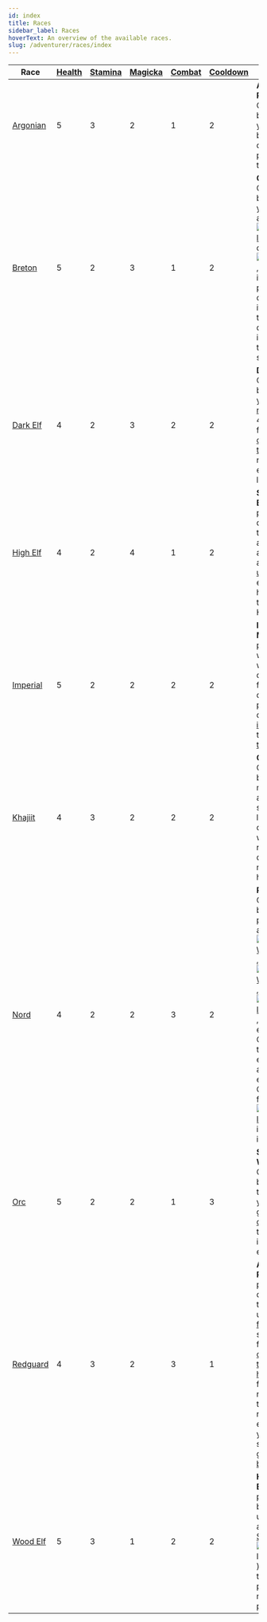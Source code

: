 ```yaml
---
id: index
title: Races
sidebar_label: Races
hoverText: An overview of the available races.
slug: /adventurer/races/index
---
```


| Race                                        | [Health](/docs/adventurer/stats/health) | [Stamina](/docs/adventurer/stats/stamina) | [Magicka](/docs/adventurer/stats/magicka) | [Combat](/docs/adventurer/skill-lines/warrior/combat) | [Cooldown](/docs/adventurer/stats/cooldown) | Ability                                                                                                                                                                                                                                                                                                                                                                                                                                                                                                                                                                                                                                                                     |
| ------------------------------------------- | --------------------------------------- | ----------------------------------------- | ----------------------------------------- | ----------------------------------------------------- | ------------------------------------------- | --------------------------------------------------------------------------------------------------------------------------------------------------------------------------------------------------------------------------------------------------------------------------------------------------------------------------------------------------------------------------------------------------------------------------------------------------------------------------------------------------------------------------------------------------------------------------------------------------------------------------------------------------------------------------- |
| [Argonian](/docs/adventurer/races/argonian) | 5                                       | 3                                         | 2                                         | 1                                                     | 2                                           | **Argonian Resistance**: Once per battle, when you would be dealt damage, prevent all of that damage.                                                                                                                                                                                                                                                                                                                                                                                                                                                                                                                                                                       |
| [Breton](/docs/adventurer/races/breton)     | 5                                       | 2                                         | 3                                         | 1                                                     | 2                                           | **Opportunist**: Once per battle, when you [overtax](/docs/adventurer/items/overtax) a [<img src="/icons/weapon.svg" alt="Weapon Icon" className="icon-svg" />](/docs/adventurer/items/types/weapon) or [<img src="/icons/armor.svg" alt="Armor Icon" className="icon-svg" />](/docs/adventurer/items/types/armor), return that item to your pack [instead](/docs/glossary/instead) of discarding it. You may then move a different item in your pack to a ready slot.                                                                                                                                                                                                      |
| [Dark Elf](/docs/adventurer/races/dark-elf) | 4                                       | 2                                         | 3                                         | 2                                                     | 2                                           | **Dynamic**: Once per battle, during your turn, [recover](/docs/glossary/recover) any 4 skill dice from your [cooldown track](/docs/glossary/cooldown-track), replacing each with light [fatigue](/docs/glossary/fatigue).                                                                                                                                                                                                                                                                                                                                                                                                                                                  |
| [High Elf](/docs/adventurer/races/high-elf) | 4                                       | 2                                         | 4                                         | 1                                                     | 2                                           | **Syrabane's Boon**: Once per battle, during your turn, place any adventurer in an [unoccupied](/docs/glossary/occupied) entrance tile hex and [heal](/docs/glossary/healing) them for 3 HP.                                                                                                                                                                                                                                                                                                                                                                                                                                                                                |
| [Imperial](/docs/adventurer/races/imperial) | 5                                       | 2                                         | 2                                         | 2                                                     | 2                                           | **Imperial Mettle**: Once per battle, when you would be dealt 3 or fewer damage, prevent that damage and [instead](/docs/glossary/instead) gain that much [tenacity](/docs/glossary/tenacity).                                                                                                                                                                                                                                                                                                                                                                                                                                                                              |
| [Khajiit](/docs/adventurer/races/khajiit)   | 4                                       | 3                                         | 2                                         | 2                                                     | 2                                           | **Cutpurse**: Once per battle, you may automatically succeed at a lockpick check without rolling any dice. Then, move up to 5 hexes.                                                                                                                                                                                                                                                                                                                                                                                                                                                                                                                                        |
| [Nord](/docs/adventurer/races/nord)         | 4                                       | 2                                         | 2                                         | 3                                                     | 2                                           | **Reveler**: Once per battle, when performing an engage in [<img src="/icons/light-weapon.svg" alt="Light Weapon Icon" className="icon-svg" />](/docs/battles/battle-forms/light-weapon), [<img src="/icons/heavy-weapon.svg" alt="Heavy Weapon Icon" className="icon-svg" />](/docs/battles/battle-forms/heavy-weapon), or [<img src="/icons/ranged-weapon.svg" alt="Ranged Icon" className="icon-svg" />](/docs/battles/battle-forms/ranged-weapon), add 1 enemy Combat die to your engage, plus an additional enemy Combat die for each [<img src="/icons/weapon.svg" alt="Weapon Icon" className="icon-svg" />](/docs/adventurer/items/types/weapon) in your inventory. |
| [Orc](/docs/adventurer/races/orc)           | 5                                       | 2                                         | 2                                         | 1                                                     | 3                                           | **Swift Warrior**: Once per battle, after the end of your turn, gain 1 [overfatigue](/docs/glossary/fatigue) to take an immediate extra turn.                                                                                                                                                                                                                                                                                                                                                                                                                                                                                                                               |
| [Redguard](/docs/adventurer/races/redguard) | 4                                       | 3                                         | 2                                         | 3                                                     | 1                                           | **Adrenaline Rush**: Once per battle, during your turn, remove up to 3 [fatigue](/docs/glossary/fatigue) or status dice from your [cooldown track](/docs/glossary/cooldown-track) and [heal](/docs/glossary/healing) for 1 HP for each die removed. If the total HP recovered exceeds your [Health](/docs/adventurer/stats/health) stat, it is gained as [bonus HP](/docs/glossary/bonus-hp).                                                                                                                                                                                                                                                                               |
| [Wood Elf](/docs/adventurer/races/wood-elf) | 5                                       | 3                                         | 1                                         | 2                                                     | 2                                           | **Hunter's Eye**: Once per battle, before any unit's turn, apply a [Stealth](/docs/battles/status-effects/stealth) (<img src="/icons/stealth.svg" alt="Stealth Icon" className="icon-svg" />) status die to up to 2 party members in play.                                                                                                                                                                                                                                                                                                                                                                                                                                  |
